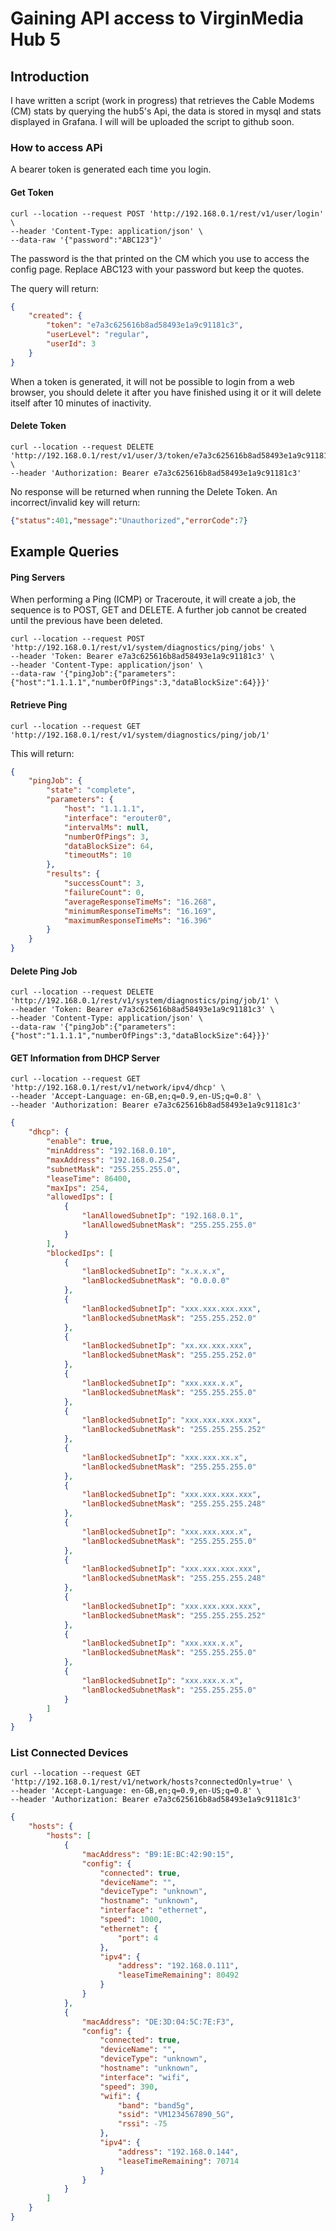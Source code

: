 # Gaining API access to VirginMedia Hub 5 

## Introduction
I have written a script (work in progress) that retrieves the Cable Modems (CM) stats by querying the hub5's Api, the data is stored in mysql and stats displayed in Grafana. I will will be uploaded the script to github soon.

### How to access APi
A bearer token is generated each time you login.
#### Get Token
```console
curl --location --request POST 'http://192.168.0.1/rest/v1/user/login' \
--header 'Content-Type: application/json' \
--data-raw '{"password":"ABC123"}'
```
The password is the that printed on the CM which you use to access the config page. Replace ABC123 with your password but keep the quotes.

The query will return:
```JSON
{
    "created": {
        "token": "e7a3c625616b8ad58493e1a9c91181c3",
        "userLevel": "regular",
        "userId": 3
    }
}
```
When a token is generated, it will not be possible to login from a web browser, you should delete it after you have finished using it or it will delete itself after 10 minutes of inactivity.
#### Delete Token
```console
curl --location --request DELETE 'http://192.168.0.1/rest/v1/user/3/token/e7a3c625616b8ad58493e1a9c91181c3' \
--header 'Authorization: Bearer e7a3c625616b8ad58493e1a9c91181c3'
```
No response will be returned when running the Delete Token. An incorrect/invalid key will return:
```json
{"status":401,"message":"Unauthorized","errorCode":7}
```

## Example Queries

#### Ping Servers 
When performing a Ping (ICMP) or Traceroute, it will create a job, the sequence is to POST, GET and DELETE. A further job cannot be created until the previous have been deleted.
```console 
curl --location --request POST 'http://192.168.0.1/rest/v1/system/diagnostics/ping/jobs' \
--header 'Token: Bearer e7a3c625616b8ad58493e1a9c91181c3' \
--header 'Content-Type: application/json' \
--data-raw '{"pingJob":{"parameters":{"host":"1.1.1.1","numberOfPings":3,"dataBlockSize":64}}}'
```
#### Retrieve Ping
```console
curl --location --request GET 'http://192.168.0.1/rest/v1/system/diagnostics/ping/job/1'
```
This will return:
```JSON
{
    "pingJob": {
        "state": "complete",
        "parameters": {
            "host": "1.1.1.1",
            "interface": "erouter0",
            "intervalMs": null,
            "numberOfPings": 3,
            "dataBlockSize": 64,
            "timeoutMs": 10
        },
        "results": {
            "successCount": 3,
            "failureCount": 0,
            "averageResponseTimeMs": "16.268",
            "minimumResponseTimeMs": "16.169",
            "maximumResponseTimeMs": "16.396"
        }
    }
}
```
#### Delete Ping Job
```console
curl --location --request DELETE 'http://192.168.0.1/rest/v1/system/diagnostics/ping/job/1' \
--header 'Token: Bearer e7a3c625616b8ad58493e1a9c91181c3' \
--header 'Content-Type: application/json' \
--data-raw '{"pingJob":{"parameters":{"host":"1.1.1.1","numberOfPings":3,"dataBlockSize":64}}}'
```
#### GET Information from DHCP Server
```console
curl --location --request GET 'http://192.168.0.1/rest/v1/network/ipv4/dhcp' \
--header 'Accept-Language: en-GB,en;q=0.9,en-US;q=0.8' \
--header 'Authorization: Bearer e7a3c625616b8ad58493e1a9c91181c3'
```
```JSON
{
    "dhcp": {
        "enable": true,
        "minAddress": "192.168.0.10",
        "maxAddress": "192.168.0.254",
        "subnetMask": "255.255.255.0",
        "leaseTime": 86400,
        "maxIps": 254,
        "allowedIps": [
            {
                "lanAllowedSubnetIp": "192.168.0.1",
                "lanAllowedSubnetMask": "255.255.255.0"
            }
        ],
        "blockedIps": [
            {
                "lanBlockedSubnetIp": "x.x.x.x",
                "lanBlockedSubnetMask": "0.0.0.0"
            },
            {
                "lanBlockedSubnetIp": "xxx.xxx.xxx.xxx",
                "lanBlockedSubnetMask": "255.255.252.0"
            },
            {
                "lanBlockedSubnetIp": "xx.xx.xxx.xxx",
                "lanBlockedSubnetMask": "255.255.252.0"
            },
            {
                "lanBlockedSubnetIp": "xxx.xxx.x.x",
                "lanBlockedSubnetMask": "255.255.255.0"
            },
            {
                "lanBlockedSubnetIp": "xxx.xxx.xxx.xxx",
                "lanBlockedSubnetMask": "255.255.255.252"
            },
            {
                "lanBlockedSubnetIp": "xxx.xxx.xx.x",
                "lanBlockedSubnetMask": "255.255.255.0"
            },
            {
                "lanBlockedSubnetIp": "xxx.xxx.xxx.xxx",
                "lanBlockedSubnetMask": "255.255.255.248"
            },
            {
                "lanBlockedSubnetIp": "xxx.xxx.xxx.x",
                "lanBlockedSubnetMask": "255.255.255.0"
            },
            {
                "lanBlockedSubnetIp": "xxx.xxx.xxx.xxx",
                "lanBlockedSubnetMask": "255.255.255.248"
            },
            {
                "lanBlockedSubnetIp": "xxx.xxx.xxx.xxx",
                "lanBlockedSubnetMask": "255.255.255.252"
            },
            {
                "lanBlockedSubnetIp": "xxx.xxx.x.x",
                "lanBlockedSubnetMask": "255.255.255.0"
            },
            {
                "lanBlockedSubnetIp": "xxx.xxx.x.x",
                "lanBlockedSubnetMask": "255.255.255.0"
            }
        ]
    }
}
```
### List Connected Devices
```console
curl --location --request GET 'http://192.168.0.1/rest/v1/network/hosts?connectedOnly=true' \
--header 'Accept-Language: en-GB,en;q=0.9,en-US;q=0.8' \
--header 'Authorization: Bearer e7a3c625616b8ad58493e1a9c91181c3'
```
```JSON
{
    "hosts": {
        "hosts": [
            {
                "macAddress": "B9:1E:BC:42:90:15",
                "config": {
                    "connected": true,
                    "deviceName": "",
                    "deviceType": "unknown",
                    "hostname": "unknown",
                    "interface": "ethernet",
                    "speed": 1000,
                    "ethernet": {
                        "port": 4
                    },
                    "ipv4": {
                        "address": "192.168.0.111",
                        "leaseTimeRemaining": 80492
                    }
                }
            },
            {
                "macAddress": "DE:3D:04:5C:7E:F3",
                "config": {
                    "connected": true,
                    "deviceName": "",
                    "deviceType": "unknown",
                    "hostname": "unknown",
                    "interface": "wifi",
                    "speed": 390,
                    "wifi": {
                        "band": "band5g",
                        "ssid": "VM1234567890_5G",
                        "rssi": -75
                    },
                    "ipv4": {
                        "address": "192.168.0.144",
                        "leaseTimeRemaining": 70714
                    }
                }
            }
        ]
    }
}
```

